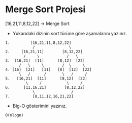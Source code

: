 # Merge Sort Projesi

[16,21,11,8,12,22] -> Merge Sort

- Yukarıdaki dizinin sort türüne göre aşamalarını yazınız.

```
1.         [16,21,11,8,12,22]
            /               \
2.     [16,21,11]        [8,12,22]
        /     \            /   \
3.  [16,21]  [11]      [8,12]  [22]
      /   \     \        /  \     \
4. [16]  [21]   [11]   [8]  [12]  [22]
      \   /      /       \   /     /
5.   [16,21]  [11]      [8,12]  [22]
         \     /           \     /
6.      [11,16,21]        [8,12,22]
            \                /
7.          [8,11,12,16,21,22]
```

- Big-O gösterimini yazınız.

`O(nlogn)`